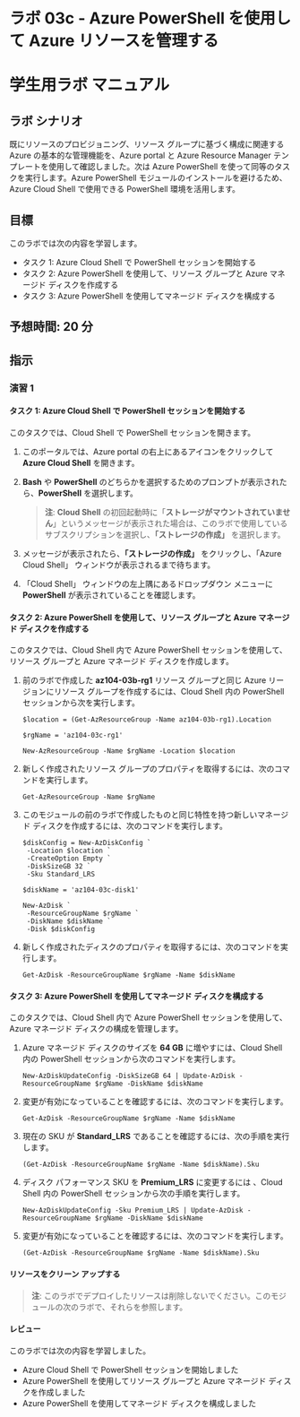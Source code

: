 ﻿---
lab:
    title: '03c - Azure PowerShell を使用して Azure リソースを管理する'
    module: 'モジュール 03 - Azure 管理'
---

# ラボ 03c - Azure PowerShell を使用して Azure リソースを管理する
# 学生用ラボ マニュアル

## ラボ シナリオ

既にリソースのプロビジョニング、リソース グループに基づく構成に関連する Azure の基本的な管理機能を、Azure portal と Azure Resource Manager テンプレートを使用して確認しました。次は Azure PowerShell を使って同等のタスクを実行します。Azure PowerShell モジュールのインストールを避けるため、Azure Cloud Shell で使用できる PowerShell 環境を活用します。

## 目標

このラボでは次の内容を学習します。

+ タスク 1: Azure Cloud Shell で PowerShell セッションを開始する
+ タスク 2: Azure PowerShell を使用して、リソース グループと Azure マネージド ディスクを作成する
+ タスク 3: Azure PowerShell を使用してマネージド ディスクを構成する

## 予想時間: 20 分

## 指示

### 演習 1

#### タスク 1: Azure Cloud Shell で PowerShell セッションを開始する

このタスクでは、Cloud Shell で PowerShell セッションを開きます。 

1. このポータルでは、Azure portal の右上にあるアイコンをクリックして **Azure Cloud Shell** を開きます。

1. **Bash** や **PowerShell** のどちらかを選択するためのプロンプトが表示されたら、**PowerShell** を選択します。 

    > **注**: **Cloud Shell** の初回起動時に「**ストレージがマウントされていません**」というメッセージが表示された場合は、このラボで使用しているサブスクリプションを選択し、**「ストレージの作成」** を選択します。 

1. メッセージが表示されたら、**「ストレージの作成」** をクリックし、「Azure Cloud Shell」 ウィンドウが表示されるまで待ちます。 

1. 「Cloud Shell」 ウィンドウの左上隅にあるドロップダウン メニューに **PowerShell** が表示されていることを確認します。

#### タスク 2: Azure PowerShell を使用して、リソース グループと Azure マネージド ディスクを作成する

このタスクでは、Cloud Shell 内で Azure PowerShell セッションを使用して、リソース グループと Azure マネージド ディスクを作成します。

1. 前のラボで作成した **az104-03b-rg1** リソース グループと同じ Azure リージョンにリソース グループを作成するには、Cloud Shell 内の PowerShell セッションから次を実行します。

   ```pwsh
   $location = (Get-AzResourceGroup -Name az104-03b-rg1).Location

   $rgName = 'az104-03c-rg1'

   New-AzResourceGroup -Name $rgName -Location $location
   ```
1. 新しく作成されたリソース グループのプロパティを取得するには、次のコマンドを実行します。

   ```pwsh
   Get-AzResourceGroup -Name $rgName
   ```
1. このモジュールの前のラボで作成したものと同じ特性を持つ新しいマネージド ディスクを作成するには、次のコマンドを実行します。

   ```pwsh
   $diskConfig = New-AzDiskConfig `
    -Location $location `
    -CreateOption Empty `
    -DiskSizeGB 32 `
    -Sku Standard_LRS

   $diskName = 'az104-03c-disk1'

   New-AzDisk `
    -ResourceGroupName $rgName `
    -DiskName $diskName `
    -Disk $diskConfig
   ```

1. 新しく作成されたディスクのプロパティを取得するには、次のコマンドを実行します。

   ```pwsh
   Get-AzDisk -ResourceGroupName $rgName -Name $diskName
   ```

#### タスク 3: Azure PowerShell を使用してマネージド ディスクを構成する

このタスクでは、Cloud Shell 内で Azure PowerShell セッションを使用して、Azure マネージド ディスクの構成を管理します。 

1. Azure マネージド ディスクのサイズを **64 GB** に増やすには、Cloud Shell 内の PowerShell セッションから次のコマンドを実行します。

   ```pwsh
   New-AzDiskUpdateConfig -DiskSizeGB 64 | Update-AzDisk -ResourceGroupName $rgName -DiskName $diskName
   ```

1. 変更が有効になっていることを確認するには、次のコマンドを実行します。

   ```pwsh
   Get-AzDisk -ResourceGroupName $rgName -Name $diskName
   ```

1. 現在の SKU が **Standard_LRS** であることを確認するには、次の手順を実行します。

   ```pwsh
   (Get-AzDisk -ResourceGroupName $rgName -Name $diskName).Sku
   ```

1. ディスク パフォーマンス SKU を **Premium_LRS** に変更するには 、Cloud Shell 内の PowerShell セッションから次の手順を実行します。

   ```pwsh
   New-AzDiskUpdateConfig -Sku Premium_LRS | Update-AzDisk -ResourceGroupName $rgName -DiskName $diskName
   ```

1. 変更が有効になっていることを確認するには、次のコマンドを実行します。

   ```pwsh
   (Get-AzDisk -ResourceGroupName $rgName -Name $diskName).Sku
   ```

#### リソースをクリーン アップする

   > **注**: このラボでデプロイしたリソースは削除しないでください。このモジュールの次のラボで、それらを参照します。

#### レビュー

このラボでは次の内容を学習しました。

- Azure Cloud Shell で PowerShell セッションを開始しました
- Azure PowerShell を使用してリソース グループと Azure マネージド ディスクを作成しました
- Azure PowerShell を使用してマネージド ディスクを構成しました
